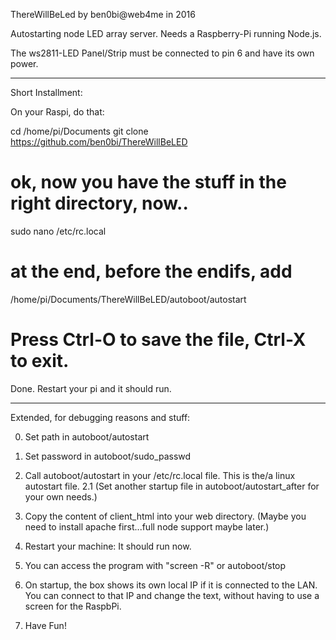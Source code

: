 ThereWillBeLed
by ben0bi@web4me in 2016

Autostarting node LED array server.
Needs a Raspberry-Pi running Node.js.

The ws2811-LED Panel/Strip must be connected to pin 6 and have its own power.

******************************************************************************

Short Installment:

On your Raspi, do that:

cd /home/pi/Documents
git clone https://github.com/ben0bi/ThereWillBeLED

# ok, now you have the stuff in the right directory, now..

sudo nano /etc/rc.local

# at the end, before the endifs, add

/home/pi/Documents/ThereWillBeLED/autoboot/autostart

# Press Ctrl-O to save the file, Ctrl-X to exit.

Done. Restart your pi and it should run.

******************************************************************************
Extended, for debugging reasons and stuff:

0. Set path in autoboot/autostart
1. Set password in autoboot/sudo_passwd
2. Call autoboot/autostart in your /etc/rc.local file. 
	This is the/a linux autostart file.
	2.1 (Set another startup file in autoboot/autostart_after for your own needs.)
3. Copy the content of client_html into your web directory.
	(Maybe you need to install apache first...full node support maybe later.)
3. Restart your machine: It should run now.

4. You can access the program with "screen -R" or autoboot/stop

5. On startup, the box shows its own local IP if it is connected to the LAN.
You can connect to that IP and change the text, without having to use a screen for the RaspbPi.

6. Have Fun!
